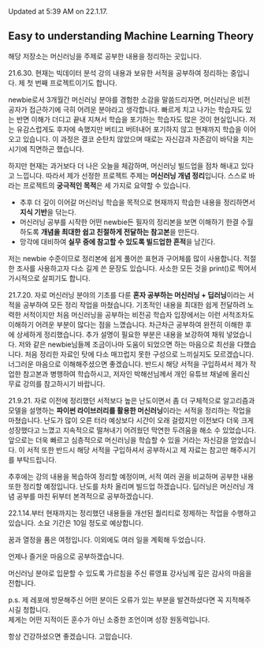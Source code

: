 Updated at 5:39 AM on 22.1.17.

## Easy to understanding Machine Learning Theory

해당 저장소는 머신러닝을 주제로 공부한 내용을 정리하는 곳입니다.   

21.6.30. 현재는 빅데이터 분석 강의 내용과 보유한 서적을 공부하여 정리하는 중입니다. 제 첫 번째 프로젝트이기도 합니다.    

newbie로서 3개월간 머신러닝 분야를 경험한 소감을 말씀드리자면, 머신러닝은 비전공자가 접근하기에 극히 어려운 분야라고 생각합니다. 빠르게 치고 나가는 학습자도 있는 반면 이해가 더디고 끝내 지쳐서 학습을 포기하는 학습자도 많은 것이 현실입니다. 저는 유감스럽게도 후자에 속했지만 버티고 버텨내어 포기하지 않고 현재까지 학습을 이어오고 있습니다. 이 과정은 결코 순탄치 않았으며 때로는 자신감과 자존감이 바닥을 치는 시기에 직면하곤 했습니다.   

하지만 현재는 과거보다 더 나은 오늘을 체감하며, 머신러닝 빌드업을 점차 해내고 있다고 느낍니다. 따라서 제가 선정한 프로젝트 주제는 **머신러닝 개념 정리**입니다. 스스로 바라는 프로젝트의 **궁극적인 목적**은 세 가지로 요약할 수 있습니다.   

- 추후 더 깊이 이어갈 머신러닝 학습을 목적으로 현재까지 학습한 내용을 정리하면서 **지식 기반**을 닦는다.   
- 머신러닝 공부를 시작한 어떤 newbie든 필자의 정리본을 보면 이해하기 한결 수월하도록 **개념을 최대한 쉽고 친절하게 전달하는 참고본**을 만든다.    
- 망각에 대비하여 **실무 중에 참고할 수 있도록 빌드업한 흔적**을 남긴다.    

저는 newbie 수준이므로 정리본에 쉽게 풀어쓴 표현과 구어체를 많이 사용합니다. 적절한 조사를 사용하고자 다소 길게 쓴 문장도 있습니다. 사소한 모든 것을 print()로 찍어서 가시적으로 살피기도 합니다.    

21.7.20. 자로 머신러닝 분야의 기초를 다룬 **혼자 공부하는 머신러닝 + 딥러닝**이라는 서적을 공부하여 모든 정리 작업을 마쳤습니다. 기초적인 내용을 최대한 쉽게 전달하려 노력한 서적이지만 처음 머신러닝을 공부하는 비전공 학습자 입장에서는 이런 서적조차도 이해하기 어려운 부분이 많다는 점을 느꼈습니다. 차근차근 공부하여 완전히 이해한 후에 상세하게 정리했습니다. 추가 설명이 필요한 부분은 내용을 보강하여 채워 넣었습니다. 저와 같은 newbie님들께 조금이나마 도움이 되었으면 하는 마음으로 최선을 다했습니다. 처음 정리한 자료인 탓에 다소 매끄럽지 못한 구성으로 느끼실지도 모르겠습니다. 너그러운 마음으로 이해해주셨으면 좋겠습니다. 반드시 해당 서적을 구입하셔서 제가 작업한 참고본과 병행하여 학습하시고, 저자인 박해선님께서 개인 유튜브 채널에 올리신 무료 강의를 참고하시기 바랍니다.    

21.9.21. 자로 이전에 정리했던 서적보다 높은 난도이면서 좀 더 구체적으로 알고리즘과 모델을 설명하는 **파이썬 라이브러리를 활용한 머신러닝**이라는 서적을 정리하는 작업을 마쳤습니다. 난도가 많이 오른 터라 예상보다 시간이 오래 걸렸지만 이전보다 더욱 크게 성장했다고 느꼈고 지속적으로 떨쳐내기 어려웠던 막연한 두려움을 해소 수 있었습니다. 앞으로는 더욱 빠르고 심층적으로 머신러닝을 학습할 수 있을 거라는 자신감을 얻었습니다. 이 서적 또한 반드시 해당 서적을 구입하셔서 공부하시고 제 자료는 참고만 해주시기를 부탁드립니다.      

추후에는 강의 내용을 복습하여 정리할 예정이며, 서적 여러 권을 비교하며 공부한 내용 또한 정리할 예정입니다. 난도를 차차 올리며 빌드업 하겠습니다. 딥러닝은 머신러닝 개념 공부를 마친 뒤부터 본격적으로 공부하겠습니다. 

22.1.14.부터 현재까지는 정리했던 내용들을 개선된 퀄리티로 정제하는 작업을 수행하고 있습니다. 소요 기간은 10일 정도로 예상합니다.

꿈과 열정을 품은 여정입니다. 이외에도 여러 일을 계획해 두었습니다. 

언제나 즐거운 마음으로 공부하겠습니다.

머신러닝 분야로 입문할 수 있도록 가르침을 주신 류영표 강사님께 깊은 감사의 마음을 전합니다.

p.s. 제 레포에 방문해주신 어떤 분이든 오류가 있는 부분을 발견하셨다면 꼭 지적해주시길 청합니다.   
제게는 어떤 지적이든 훈수가 아닌 소중한 조언이며 성장 원동력입니다.

항상 건강하셨으면 좋겠습니다. 고맙습니다.
